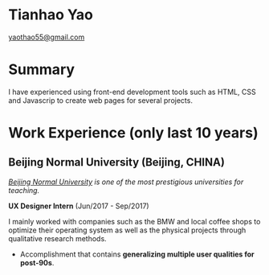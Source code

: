 # Tianhao Yao

yaothao55@gmail.com


# Summary

I have experienced using front-end development tools such as HTML, CSS and Javascrip to create web pages for several projects.

# Work Experience (only last 10 years)

## Beijing Normal University (Beijing, CHINA)

*[Beijing Normal University](https://english.bnu.edu.cn/) is one of the most prestigious universities for teaching.*

**UX Designer Intern** (Jun/2017 - Sep/2017)

I mainly worked with companies such as the BMW and local coffee shops to optimize their operating system as well as the physical projects through qualitative research methods.

- Accomplishment that contains **generalizing multiple user qualities for post-90s**.

